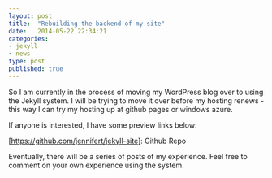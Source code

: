 ```yaml
---
layout: post
title:  "Rebuilding the backend of my site"
date:   2014-05-22 22:34:21
categories:
- jekyll
- news
type: post
published: true
---
```


So I am currently in the process of moving my WordPress blog over to using the Jekyll system. I will be trying to move it over before my hosting renews - this way I can try my hosting up at github pages or windows azure.<!--more-->

If anyone is interested, I have some preview links below:

[Development Site]:  (http://jenntes.no-ip.org/)
[https://github.com/jennifert/jekyll-site]:    Github Repo

Eventually, there will be a series of posts of my experience. Feel free to comment on your own experience using the system.